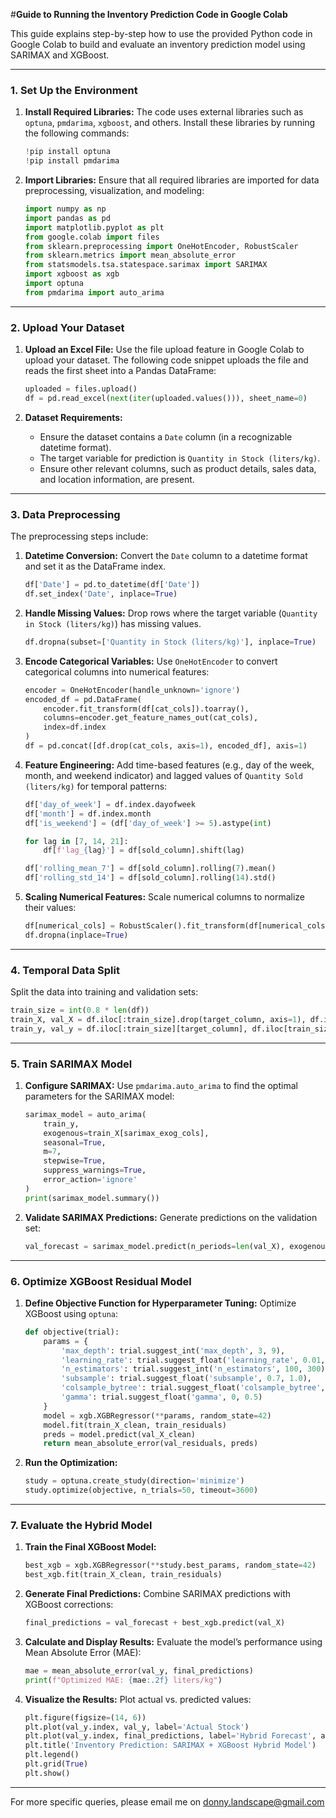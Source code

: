 #**Guide to Running the Inventory Prediction Code in Google Colab**

This guide explains step-by-step how to use the provided Python code in Google Colab to build and evaluate an inventory prediction model using SARIMAX and XGBoost.

---

### **1. Set Up the Environment**

1. **Install Required Libraries:**
   The code uses external libraries such as `optuna`, `pmdarima`, `xgboost`, and others. Install these libraries by running the following commands:
   ```python
   !pip install optuna
   !pip install pmdarima
   ```

2. **Import Libraries:**
   Ensure that all required libraries are imported for data preprocessing, visualization, and modeling:
   ```python
   import numpy as np
   import pandas as pd
   import matplotlib.pyplot as plt
   from google.colab import files
   from sklearn.preprocessing import OneHotEncoder, RobustScaler
   from sklearn.metrics import mean_absolute_error
   from statsmodels.tsa.statespace.sarimax import SARIMAX
   import xgboost as xgb
   import optuna
   from pmdarima import auto_arima
   ```

---

### **2. Upload Your Dataset**

1. **Upload an Excel File:**
   Use the file upload feature in Google Colab to upload your dataset. The following code snippet uploads the file and reads the first sheet into a Pandas DataFrame:
   ```python
   uploaded = files.upload()
   df = pd.read_excel(next(iter(uploaded.values())), sheet_name=0)
   ```

2. **Dataset Requirements:**
   - Ensure the dataset contains a `Date` column (in a recognizable datetime format).
   - The target variable for prediction is `Quantity in Stock (liters/kg)`.
   - Ensure other relevant columns, such as product details, sales data, and location information, are present.

---

### **3. Data Preprocessing**

The preprocessing steps include:

1. **Datetime Conversion:**
   Convert the `Date` column to a datetime format and set it as the DataFrame index.
   ```python
   df['Date'] = pd.to_datetime(df['Date'])
   df.set_index('Date', inplace=True)
   ```

2. **Handle Missing Values:**
   Drop rows where the target variable (`Quantity in Stock (liters/kg)`) has missing values.
   ```python
   df.dropna(subset=['Quantity in Stock (liters/kg)'], inplace=True)
   ```

3. **Encode Categorical Variables:**
   Use `OneHotEncoder` to convert categorical columns into numerical features:
   ```python
   encoder = OneHotEncoder(handle_unknown='ignore')
   encoded_df = pd.DataFrame(
       encoder.fit_transform(df[cat_cols]).toarray(),
       columns=encoder.get_feature_names_out(cat_cols),
       index=df.index
   )
   df = pd.concat([df.drop(cat_cols, axis=1), encoded_df], axis=1)
   ```

4. **Feature Engineering:**
   Add time-based features (e.g., day of the week, month, and weekend indicator) and lagged values of `Quantity Sold (liters/kg)` for temporal patterns:
   ```python
   df['day_of_week'] = df.index.dayofweek
   df['month'] = df.index.month
   df['is_weekend'] = (df['day_of_week'] >= 5).astype(int)

   for lag in [7, 14, 21]:
       df[f'lag_{lag}'] = df[sold_column].shift(lag)

   df['rolling_mean_7'] = df[sold_column].rolling(7).mean()
   df['rolling_std_14'] = df[sold_column].rolling(14).std()
   ```

5. **Scaling Numerical Features:**
   Scale numerical columns to normalize their values:
   ```python
   df[numerical_cols] = RobustScaler().fit_transform(df[numerical_cols])
   df.dropna(inplace=True)
   ```

---

### **4. Temporal Data Split**

Split the data into training and validation sets:
```python
train_size = int(0.8 * len(df))
train_X, val_X = df.iloc[:train_size].drop(target_column, axis=1), df.iloc[train_size:].drop(target_column, axis=1)
train_y, val_y = df.iloc[:train_size][target_column], df.iloc[train_size:][target_column]
```

---

### **5. Train SARIMAX Model**

1. **Configure SARIMAX:**
   Use `pmdarima.auto_arima` to find the optimal parameters for the SARIMAX model:
   ```python
   sarimax_model = auto_arima(
       train_y,
       exogenous=train_X[sarimax_exog_cols],
       seasonal=True,
       m=7,
       stepwise=True,
       suppress_warnings=True,
       error_action='ignore'
   )
   print(sarimax_model.summary())
   ```

2. **Validate SARIMAX Predictions:**
   Generate predictions on the validation set:
   ```python
   val_forecast = sarimax_model.predict(n_periods=len(val_X), exogenous=val_X[sarimax_exog_cols])
   ```

---

### **6. Optimize XGBoost Residual Model**

1. **Define Objective Function for Hyperparameter Tuning:**
   Optimize XGBoost using `optuna`:
   ```python
   def objective(trial):
       params = {
           'max_depth': trial.suggest_int('max_depth', 3, 9),
           'learning_rate': trial.suggest_float('learning_rate', 0.01, 0.3, log=True),
           'n_estimators': trial.suggest_int('n_estimators', 100, 300),
           'subsample': trial.suggest_float('subsample', 0.7, 1.0),
           'colsample_bytree': trial.suggest_float('colsample_bytree', 0.7, 1.0),
           'gamma': trial.suggest_float('gamma', 0, 0.5)
       }
       model = xgb.XGBRegressor(**params, random_state=42)
       model.fit(train_X_clean, train_residuals)
       preds = model.predict(val_X_clean)
       return mean_absolute_error(val_residuals, preds)
   ```

2. **Run the Optimization:**
   ```python
   study = optuna.create_study(direction='minimize')
   study.optimize(objective, n_trials=50, timeout=3600)
   ```

---

### **7. Evaluate the Hybrid Model**

1. **Train the Final XGBoost Model:**
   ```python
   best_xgb = xgb.XGBRegressor(**study.best_params, random_state=42)
   best_xgb.fit(train_X_clean, train_residuals)
   ```

2. **Generate Final Predictions:**
   Combine SARIMAX predictions with XGBoost corrections:
   ```python
   final_predictions = val_forecast + best_xgb.predict(val_X)
   ```

3. **Calculate and Display Results:**
   Evaluate the model’s performance using Mean Absolute Error (MAE):
   ```python
   mae = mean_absolute_error(val_y, final_predictions)
   print(f"Optimized MAE: {mae:.2f} liters/kg")
   ```

4. **Visualize the Results:**
   Plot actual vs. predicted values:
   ```python
   plt.figure(figsize=(14, 6))
   plt.plot(val_y.index, val_y, label='Actual Stock')
   plt.plot(val_y.index, final_predictions, label='Hybrid Forecast', alpha=0.8)
   plt.title('Inventory Prediction: SARIMAX + XGBoost Hybrid Model')
   plt.legend()
   plt.grid(True)
   plt.show()
   ```

---

For more specific queries, please email me on donny.landscape@gmail.com

